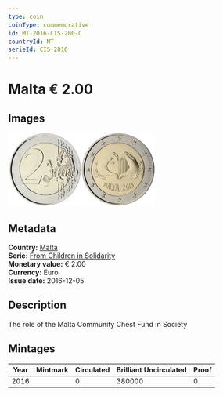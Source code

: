 ```yaml
---
type: coin
coinType: commemorative
id: MT-2016-CIS-200-C
countryId: MT
serieId: CIS-2016
---
```


# Malta € 2.00

## Images

<img src="../../Images/common-2007-200.webp" height="150" alt="Front image"><img src="Images/MT-2016-200.webp" height="150" alt="Back image">

## Metadata

**Country:** [Malta](../../Countries/Malta/index.md)\
**Serie:** [From Children in Solidarity](index.md)\
**Monetary value:** € 2.00\
**Currency:** Euro\
**Issue date:** 2016-12-05

## Description

The role of the Malta Community Chest Fund in Society

## Mintages

| Year | Mintmark | Circulated | Brilliant Uncirculated | Proof |
| ---- | -------- | ---------- | ---------------------- | ----- |
| 2016 |          | 0          | 380000                 | 0     |
